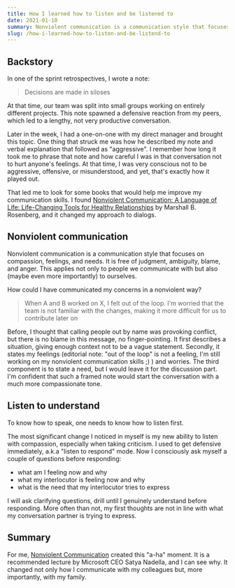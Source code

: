 ```yaml
---
title: How I learned how to listen and be listened to
date: 2021-01-10
summary: Nonviolent communication is a communication style that focuses on compassion, feelings, and needs. It is free of judgment, ambiguity, blame, and anger. This applies not only to people we communicate with but also (maybe even more importantly) to ourselves.
slug: /how-i-learned-how-to-listen-and-be-listend-to
---
```


## Backstory

In one of the sprint retrospectives, I wrote a note:

> Decisions are made in siloses

At that time, our team was split into small groups working on entirely different projects. This note spawned a defensive reaction from my peers, which led to a lengthy, not very productive conversation.

Later in the week, I had a one-on-one with my direct manager and brought this topic. One thing that struck me was how he described my note and verbal explanation that followed as "aggressive". I remember how long it took me to phrase that note and how careful I was in that conversation not to hurt anyone's feelings. At that time, I was very conscious not to be aggressive, offensive, or misunderstood, and yet, that's exactly how it played out.

That led me to look for some books that would help me improve my communication skills. I found [Nonviolent Communication: A Language of Life: Life-Changing Tools for Healthy Relationships](https://www.amazon.de/-/en/dp/B014OISVU4/ref=cm_sw_r_cp_awdb_t1_-xT-FbE9G1DPR) by Marshall B. Rosenberg, and it changed my approach to dialogs.

## Nonviolent communication

Nonviolent communication is a communication style that focuses on compassion, feelings, and needs. It is free of judgment, ambiguity, blame, and anger. This applies not only to people we communicate with but also (maybe even more importantly) to ourselves.

How could I have communicated my concerns in a nonviolent way?

> When A and B worked on X, I felt out of the loop. I'm worried that the team is not familiar with the changes, making it more difficult for us to contribute later on

Before, I thought that calling people out by name was provoking conflict, but there is no blame in this message, no finger-pointing. It first describes a situation, giving enough context not to be a vague statement. Secondly, it states my feelings (editorial note: "out of the loop" is not a feeling, I'm still working on my nonviolent communication skills ;) ) and worries. The third component is to state a need, but I would leave it for the discussion part. I'm confident that such a framed note would start the conversation with a much more compassionate tone.

## Listen to understand

To know how to speak, one needs to know how to listen first.

The most significant change I noticed in myself is my new ability to listen with compassion, especially when taking criticism. I used to get defensive immediately, a.k.a "listen to respond" mode. Now I consciously ask myself a couple of questions before responding:

- what am I feeling now and why
- what my interlocutor is feeling now and why
- what is the need that my interlocutor tries to express

I will ask clarifying questions, drill until I genuinely understand before responding. More often than not, my first thoughts are not in line with what my conversation partner is trying to express.

## Summary

For me, [Nonviolent Communication](https://www.amazon.de/-/en/dp/B014OISVU4/ref=cm_sw_r_cp_awdb_t1_-xT-FbE9G1DPR) created this "a-ha" moment.
It is a recommended lecture by Microsoft CEO Satya Nadella, and I can see why.
It changed not only how I communicate with my colleagues but, more importantly, with my family.
